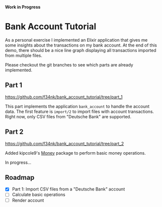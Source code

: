 **Work in Progress**

# Bank Account Tutorial

As a personal exercise I implemented an Elixir application that gives me some insights about the transactions on my bank account. At the end of this demo, there should be a nice line graph displaying all transactions imported from multiple files.

Please checkout the git branches to see which parts are already implemented.

## Part 1

https://github.com/f34nk/bank_account_tutorial/tree/part_1

This part implements the application `bank_account` to handle the account data.
The first feature is `import/2` to import files with account transactions.
Right now, only CSV files from "Deutsche Bank" are supported.

## Part 2

https://github.com/f34nk/bank_account_tutorial/tree/part_2

Added kipcole9's [Money](https://github.com/kipcole9/money) package to perform basic money operations.

In progress...

## Roadmap

- [x] Part 1: Import CSV files from a "Deutsche Bank" account
- [ ] Calculate basic operations
- [ ] Render account